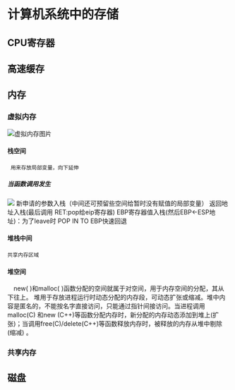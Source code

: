 计算机系统中的存储
==============


## CPU寄存器<br>

## 高速缓存<br>

## 内存<br>

### 虚拟内存<br>
![虚拟内存图片](https://img-blog.csdnimg.cn/2019031221492982.jpg?x-oss-process=image/watermark,type_ZmFuZ3poZW5naGVpdGk,shadow_10,text_aHR0cHM6Ly9ibG9nLmNzZG4ubmV0L3FxXzMzODgzMDg1,size_16,color_FFFFFF,t_70)

#### 栈空间<br>
     用来存放局部变量，向下延伸
##### 当函数调用发生<br>
![](https://pic4.zhimg.com/80/v2-61ee1744b4071fb7e1c3d86335153236_720w.jpg?source=1940ef5c)
          新申请的参数入栈（中间还可预留些空间给暂时没有赋值的局部变量）
          返回地址入栈(最后调用 RET:pop给eip寄存器)
          EBP寄存器值入栈(然后EBP<-ESP地址)：为了leave时 POP IN TO EBP快速回退
          
     

#### 堆栈中间<br>
    共享内存区域
#### 堆空间<br>
&emsp;new( )和malloc( )函数分配的空间就属于对空间，用于内存空间的分配，其从下往上。  堆用于存放进程运行时动态分配的内存段，可动态扩张或缩减。堆中内容是匿名的，不能按名字直接访问，只能通过指针间接访问。当进程调用malloc(C) 和new (C++)等函数分配内存时，新分配的内存动态添加到堆上(扩张)；当调用free(C)/delete(C++)等函数释放内存时，被释放的内存从堆中剔除(缩减) 。

### 共享内存<br>



## 磁盘<br>



